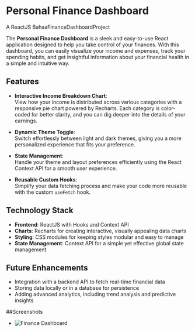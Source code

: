 

# Personal Finance Dashboard
A ReactJS BahaaFinanceDashboardProject

The **Personal Finance Dashboard** is a sleek and easy-to-use React application designed to help you take control of your finances. With this dashboard, you can easily visualize your income and expenses, track your spending habits, and get insightful information about your financial health in a simple and intuitive way.

## Features

- **Interactive Income Breakdown Chart**:  
  View how your income is distributed across various categories with a responsive pie chart powered by Recharts. Each category is color-coded for better clarity, and you can dig deeper into the details of your earnings.

- **Dynamic Theme Toggle**:  
  Switch effortlessly between light and dark themes, giving you a more personalized experience that fits your preference.

- **State Management**:  
  Handle your theme and layout preferences efficiently using the React Context API for a smooth user experience.

- **Reusable Custom Hooks**:  
  Simplify your data fetching process and make your code more reusable with the custom `useFetch` hook.

## Technology Stack

- **Frontend**: ReactJS with Hooks and Context API
- **Charts**: Recharts for creating interactive, visually appealing data charts
- **Styling**: CSS modules for keeping styles modular and easy to manage
- **State Management**: Context API for a simple yet effective global state management


## Future Enhancements

- Integration with a backend API to fetch real-time financial data
- Storing data locally or in a database for persistence
- Adding advanced analytics, including trend analysis and predictive insights


##Screenshots

- ![Finance Dashboard](https://drive.google.com/file/d/1FVwSLOvfpUgKGPDGBC2bI_5jAlO0pMW0/view?usp=drive_link)
